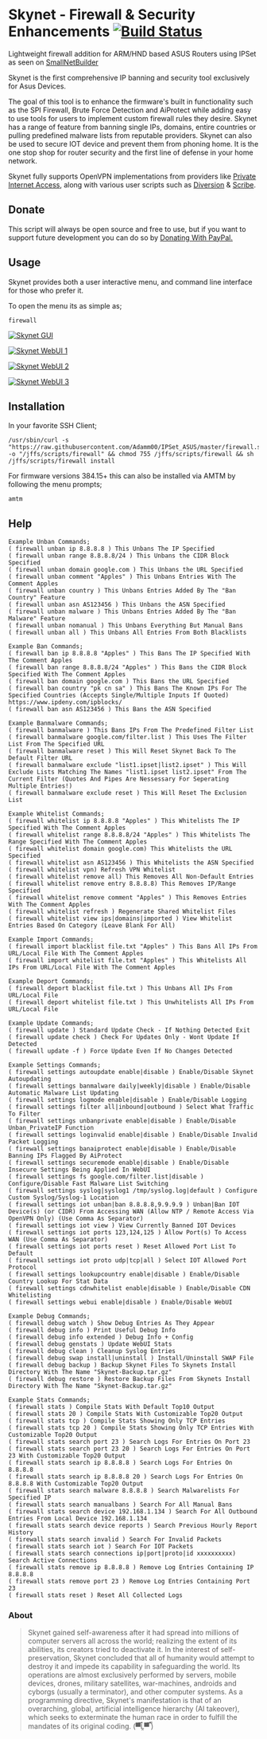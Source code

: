 # Skynet - Firewall & Security Enhancements   [![Build Status](https://travis-ci.com/Adamm00/IPSet_ASUS.svg?branch=master)](https://travis-ci.com/Adamm00/IPSet_ASUS)

Lightweight firewall addition for ARM/HND based ASUS Routers using IPSet as seen on [SmallNetBuilder](https://www.snbforums.com/threads/release-skynet-router-firewall-security-enhancements.16798/)

Skynet is the first comprehensive IP banning and security tool exclusively for Asus Devices.

The goal of this tool is to enhance the firmware's built in functionality such as the SPI Firewall, Brute Force Detection and AiProtect while adding easy to use tools for users to implement custom firewall rules they desire. Skynet has a range of feature from banning single IPs, domains, entire countries or pulling predefined malware lists from reputable providers. Skynet can also be used to secure IOT device and prevent them from phoning home. It is the one stop shop for router security and the first line of defense in your home network.

Skynet fully supports OpenVPN implementations from providers like [Private Internet Access](https://www.privateinternetaccess.com/), along with various user scripts such as [Diversion](https://www.snbforums.com/threads/diversion-the-router-adblocker.48538/) & [Scribe](https://www.snbforums.com/threads/scribe-syslog-ng-and-logrotate-installer.55853/).

## Donate

This script will always be open source and free to use, but if you want to support future development you can do so by [Donating With PayPal.](https://www.paypal.com/cgi-bin/webscr?cmd=_s-xclick&hosted_button_id=BPN4LTRZKDTML)

## Usage

Skynet provides both a user interactive menu, and command line interface for those who prefer it.

To open the menu its as simple as;

```Shell
firewall
```

[![Skynet GUI](https://i.imgur.com/q8AGBQp.png "Skynet GUI")](https://i.imgur.com/EUdfli6.png "Skynet GUI")

[![Skynet WebUI 1](https://i.imgur.com/OgWhLN5.png "Skynet WebUI 1")](https://i.imgur.com/OgWhLN5.png "Skynet WebUI 1")

[![Skynet WebUI 2](https://i.imgur.com/zTncPFV.png "Skynet WebUI 2")](https://i.imgur.com/zTncPFV.png "Skynet WebUI 2")

[![Skynet WebUI 3](https://i.imgur.com/v4BAIS3.png "Skynet WebUI 3")](https://i.imgur.com/v4BAIS3.png "Skynet WebUI 3")


## Installation

In your favorite SSH Client;

```Shell
/usr/sbin/curl -s "https://raw.githubusercontent.com/Adamm00/IPSet_ASUS/master/firewall.sh" -o "/jffs/scripts/firewall" && chmod 755 /jffs/scripts/firewall && sh /jffs/scripts/firewall install
```

For firmware versions 384.15+ this can also be installed via AMTM by following the menu prompts;
```Shell
amtm
```

## Help

```Shell
Example Unban Commands;
( firewall unban ip 8.8.8.8 ) This Unbans The IP Specified
( firewall unban range 8.8.8.8/24 ) This Unbans the CIDR Block Specified
( firewall unban domain google.com ) This Unbans the URL Specified
( firewall unban comment "Apples" ) This Unbans Entries With The Comment Apples
( firewall unban country ) This Unbans Entries Added By The "Ban Country" Feature
( firewall unban asn AS123456 ) This Unbans the ASN Specified
( firewall unban malware ) This Unbans Entries Added By The "Ban Malware" Feature
( firewall unban nomanual ) This Unbans Everything But Manual Bans
( firewall unban all ) This Unbans All Entries From Both Blacklists

Example Ban Commands;
( firewall ban ip 8.8.8.8 "Apples" ) This Bans The IP Specified With The Comment Apples
( firewall ban range 8.8.8.8/24 "Apples" ) This Bans the CIDR Block Specified With The Comment Apples
( firewall ban domain google.com ) This Bans the URL Specified
( firewall ban country "pk cn sa" ) This Bans The Known IPs For The Specified Countries (Accepts Single/Multiple Inputs If Quoted) https://www.ipdeny.com/ipblocks/
( firewall ban asn AS123456 ) This Bans the ASN Specified

Example Banmalware Commands;
( firewall banmalware ) This Bans IPs From The Predefined Filter List
( firewall banmalware google.com/filter.list ) This Uses The Filter List From The Specified URL
( firewall banmalware reset ) This Will Reset Skynet Back To The Default Filter URL
( firewall banmalware exclude "list1.ipset|list2.ipset" ) This Will Exclude Lists Matching The Names "list1.ipset list2.ipset" From The Current Filter (Quotes And Pipes Are Nessessary For Seperating Multiple Entries!)
( firewall banmalware exclude reset ) This Will Reset The Exclusion List

Example Whitelist Commands;
( firewall whitelist ip 8.8.8.8 "Apples" ) This Whitelists The IP Specified With The Comment Apples
( firewall whitelist range 8.8.8.8/24 "Apples" ) This Whitelists The Range Specified With The Comment Apples
( firewall whitelist domain google.com) This Whitelists the URL Specified
( firewall whitelist asn AS123456 ) This Whitelists the ASN Specified
( firewall whitelist vpn) Refresh VPN Whitelist
( firewall whitelist remove all) This Removes All Non-Default Entries
( firewall whitelist remove entry 8.8.8.8) This Removes IP/Range Specified
( firewall whitelist remove comment "Apples" ) This Removes Entries With The Comment Apples
( firewall whitelist refresh ) Regenerate Shared Whitelist Files
( firewall whitelist view ips|domains|imported ) View Whitelist Entries Based On Category (Leave Blank For All)

Example Import Commands;
( firewall import blacklist file.txt "Apples" ) This Bans All IPs From URL/Local File With The Comment Apples
( firewall import whitelist file.txt "Apples" ) This Whitelists All IPs From URL/Local File With The Comment Apples

Example Deport Commands;
( firewall deport blacklist file.txt ) This Unbans All IPs From URL/Local File
( firewall deport whitelist file.txt ) This Unwhitelists All IPs From URL/Local File

Example Update Commands;
( firewall update ) Standard Update Check - If Nothing Detected Exit
( firewall update check ) Check For Updates Only - Wont Update If Detected
( firewall update -f ) Force Update Even If No Changes Detected

Example Settings Commands;
( firewall settings autoupdate enable|disable ) Enable/Disable Skynet Autoupdating
( firewall settings banmalware daily|weekly|disable ) Enable/Disable Automatic Malware List Updating
( firewall settings logmode enable|disable ) Enable/Disable Logging
( firewall settings filter all|inbound|outbound ) Select What Traffic To Filter
( firewall settings unbanprivate enable|disable ) Enable/Disable Unban_PrivateIP Function
( firewall settings loginvalid enable|disable ) Enable/Disable Invalid Packet Logging
( firewall settings banaiprotect enable|disable ) Enable/Disable Banning IPs Flagged By AiProtect
( firewall settings securemode enable|disable ) Enable/Disable Insecure Settings Being Applied In WebUI
( firewall settings fs google.com/filter.list|disable ) Configure/Disable Fast Malware List Switching
( firewall settings syslog|syslog1 /tmp/syslog.log|default ) Configure Custom Syslog/Syslog-1 Location
( firewall settings iot unban|ban 8.8.8.8,9.9.9.9 ) Unban|Ban IOT Device(s) (or CIDR) From Accessing WAN (Allow NTP / Remote Access Via OpenVPN Only) (Use Comma As Separator)
( firewall settings iot view ) View Currently Banned IOT Devices
( firewall settings iot ports 123,124,125 ) Allow Port(s) To Access WAN (Use Comma As Separator)
( firewall settings iot ports reset ) Reset Allowed Port List To Default
( firewall settings iot proto udp|tcp|all ) Select IOT Allowed Port Protocol
( firewall settings lookupcountry enable|disable ) Enable/Disable Country Lookup For Stat Data
( firewall settings cdnwhitelist enable|disable ) Enable/Disable CDN Whitelisting
( firewall settings webui enable|disable ) Enable/Disable WebUI

Example Debug Commands;
( firewall debug watch ) Show Debug Entries As They Appear
( firewall debug info ) Print Useful Debug Info
( firewall debug info extended ) Debug Info + Config
( firewall debug genstats ) Update WebUI Stats
( firewall debug clean ) Cleanup Syslog Entries
( firewall debug swap install|uninstall ) Install/Uninstall SWAP File
( firewall debug backup ) Backup Skynet Files To Skynets Install Directory With The Name "Skynet-Backup.tar.gz"
( firewall debug restore ) Restore Backup Files From Skynets Install Directory With The Name "Skynet-Backup.tar.gz"

Example Stats Commands;
( firewall stats ) Compile Stats With Default Top10 Output
( firewall stats 20 ) Compile Stats With Customizable Top20 Output
( firewall stats tcp ) Compile Stats Showing Only TCP Entries
( firewall stats tcp 20 ) Compile Stats Showing Only TCP Entries With Customizable Top20 Output
( firewall stats search port 23 ) Search Logs For Entries On Port 23
( firewall stats search port 23 20 ) Search Logs For Entries On Port 23 With Customizable Top20 Output
( firewall stats search ip 8.8.8.8 ) Search Logs For Entries On 8.8.8.8
( firewall stats search ip 8.8.8.8 20 ) Search Logs For Entries On 8.8.8.8 With Customizable Top20 Output
( firewall stats search malware 8.8.8.8 ) Search Malwarelists For Specified IP
( firewall stats search manualbans ) Search For All Manual Bans
( firewall stats search device 192.168.1.134 ) Search For All Outbound Entries From Local Device 192.168.1.134
( firewall stats search device reports ) Search Previous Hourly Report History
( firewall stats search invalid ) Search For Invalid Packets
( firewall stats search iot ) Search For IOT Packets
( firewall stats search connections ip|port|proto|id xxxxxxxxxx) Search Active Connections
( firewall stats remove ip 8.8.8.8 ) Remove Log Entries Containing IP 8.8.8.8
( firewall stats remove port 23 ) Remove Log Entries Containing Port 23
( firewall stats reset ) Reset All Collected Logs
```

### About

> Skynet gained self-awareness after it had spread into millions of computer servers all across the world; realizing the extent of its abilities, its creators tried to deactivate it. In the interest of self-preservation, Skynet concluded that all of humanity would attempt to destroy it and impede its capability in safeguarding the world. Its operations are almost exclusively performed by servers, mobile devices, drones, military satellites, war-machines, androids and cyborgs (usually a terminator), and other computer systems. As a programming directive, Skynet's manifestation is that of an overarching, global, artificial intelligence hierarchy (AI takeover), which seeks to exterminate the human race in order to fulfill the mandates of its original coding. (▀̿Ĺ̯▀̿ ̿)
